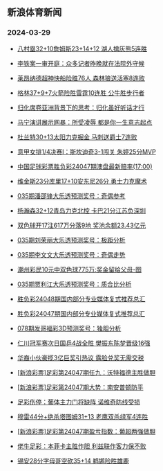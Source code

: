 ## 新浪体育新闻 
### 2024-03-29

+ [八村塁32+10詹姆斯23+14+12 湖人擒灰熊5连胜](https://sports.sina.com.cn/basketball/nba/2024-03-28/doc-inapvtsa2605572.shtml)

+ [李铁案一审开庭：众多记者昨晚就在法院外守候](https://sports.sina.com.cn/china/2024-03-28/doc-inapvtry5818250.shtml)

+ [莱昂纳德超神快船险胜76人 森林狼送活塞8连败](https://sports.sina.com.cn/basketball/nba/2024-03-28/doc-inapvtrw3718412.shtml)

+ [格林37+9+7火箭险胜雷霆10连胜 公牛胜步行者](https://sports.sina.com.cn/basketball/nba/2024-03-28/doc-inapvtsa2612085.shtml)

+ [归化席卷亚洲背景下的思考：归化虽好听话才行](https://sports.sina.com.cn/china/2024-03-28/doc-inapvtsa2614708.shtml)

+ [马宁演讲展示网暴：所受凌辱 都是你一生意志起点](https://sports.sina.com.cn/china/2024-03-28/doc-inapvtrw3704082.shtml)

+ [杜兰特30+13太阳力克掘金 马刺送爵士7连败](https://sports.sina.com.cn/basketball/nba/2024-03-28/doc-inapvxxt4634651.shtml)

+ [意甲女排1/4决赛I：斯坎迪奇3-1闯关 朱婷25分MVP](https://sports.sina.com.cn/others/volleyball/2024-03-28/doc-inapvpka5894003.shtml)

+ [中国足球彩票胜负彩24047期澳盘最新赔率(17:00)](https://sports.sina.com.cn/l/2024-03-28/doc-inapvpix4801140.shtml)

+ [维金斯23分库里17+10安东尼26分 勇士力克魔术](https://sports.sina.com.cn/basketball/nba/2024-03-28/doc-inapvtrw3705419.shtml)

+ [035期潘邵锋大乐透预测奖号：奇偶参考](https://sports.sina.com.cn/l/2024-03-28/doc-inapwefu5642798.shtml)

+ [杨瀚森32+12青岛力克北控 卡巴21分江苏负深圳](https://sports.sina.com.cn/basketball/cba/2024-03-28/doc-inapwvcq2141347.shtml)

+ [双色球开17注617万分落9地 奖池余额23.43亿元](https://sports.sina.com.cn/l/2024-03-28/doc-inapwvci4260155.shtml)

+ [035期刘荣丽大乐透预测奖号：极距分析](https://sports.sina.com.cn/l/2024-03-28/doc-inapwefu5644131.shtml)

+ [035期李文文大乐透预测奖号：奇偶走势](https://sports.sina.com.cn/l/2024-03-28/doc-inapwefu5643102.shtml)

+ [潮州彩民10元中双色球775万:奖金留给父母-图](https://sports.sina.com.cn/l/2024-03-28/doc-inapwefr4523521.shtml)

+ [035期贾利江大乐透预测奖号：质合比分析](https://sports.sina.com.cn/l/2024-03-28/doc-inapwefu5643928.shtml)

+ [胜负彩24048期国内部分专业媒体复式推荐总汇](https://sports.sina.com.cn/l/2024-03-28/doc-inapwkpp4462467.shtml)

+ [胜负彩24047期国内部分专业媒体复式推荐总汇](https://sports.sina.com.cn/l/2024-03-28/doc-inapwkpu2335787.shtml)

+ [078期发哥福彩3D预测奖号：独胆分析](https://sports.sina.com.cn/l/2024-03-28/doc-inapvxxu3620400.shtml)

+ [仁川冠军赛次日国乒4战全胜 樊振东陈梦晋级16强](https://sports.sina.com.cn/others/pingpang/2024-03-28/doc-inapwvcq2136452.shtml)

+ [华裔小伙豪揽3亿巨奖引热议 露脸兑奖无需交税](https://sports.sina.com.cn/l/2024-03-29/doc-inapxsia4938373.shtml)

+ [[新浪彩票]足彩第24047期任九：沃特福德主胜做胆](https://sports.sina.com.cn/l/2024-03-29/doc-inapxshx3818538.shtml)

+ [[新浪彩票]足彩第24047期大势：南安普顿防平](https://sports.sina.com.cn/l/2024-03-29/doc-inapxsia4938771.shtml)

+ [足彩伤停：葡体主力门将缺阵 诺维奇防线受损](https://sports.sina.com.cn/l/2024-03-28/doc-inapwkps5562645.shtml)

+ [穆雷44分+绝杀塔图姆31+13 老鹰双杀绿军4连胜](https://sports.sina.com.cn/basketball/nba/2024-03-29/doc-inapyawu2604896.shtml)

+ [[新浪彩票]足彩第24047期盈亏指数：葡超两强做胆](https://sports.sina.com.cn/l/2024-03-29/doc-inapxsia4939438.shtml)

+ [佬牛足彩：本菲卡主胜作胆 利兹联作客力保不败](https://sports.sina.com.cn/l/2024-03-29/doc-inapyawu2611060.shtml)

+ [锡安28分字母哥空砍35+14 鹈鹕险胜雄鹿](https://sports.sina.com.cn/basketball/nba/2024-03-29/doc-inapyawu2613857.shtml)

